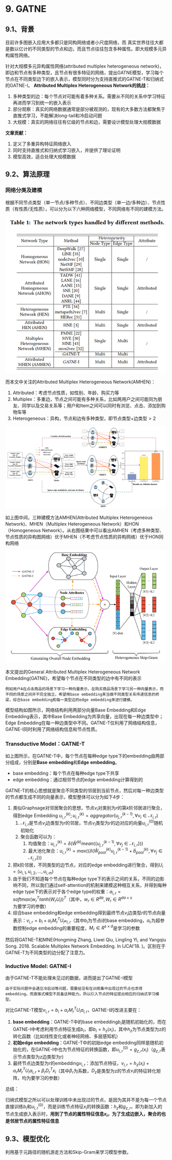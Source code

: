# 9. GATNE

## 9.1、背景

目前许多图嵌入应用大多都只是同构网络或者小尺度网络，而 真实世界往往大都是数以亿计的不同类型的节点和边，而且节点往往包含多种属性。即大规模多元异构属性网络。

针对大规模多元异构属性网络(attributed multiplex heterogeneous network)，即边和节点有多种类型，且节点有很多特征的网络，提出GATNE模型，学习每个节点在不同类型边下的嵌入表示，模型同时分为支持直推式的GATNE-T和归纳式的GATNE-I。
**Attributed Multiplex Heterogeneous Network的挑战：**

1. 多种类型的边：每个节点对可能有着多种关系。需要从不同的关系中学习特征再进而学习到统一的嵌入表示
2. 部分观察：真实的网络数据通常是部分被观测的，现有的大多数方法都聚焦于直推式学习，不能解决long-tail和冷启动问题
3. 大规模：真实的网络往往有亿级的节点和边，需要设计模型处理大规模数据

**文章贡献：**

1. 定义了多重异构特征网络嵌入
2. 同时支持直推式和归纳式学习嵌入，并提供了理论证明
3. 模型高效，适合处理大规模数据

## 9.2、算法原理

### 网络分类及建模

根据不同节点类型（单一节点/多种节点）、不同边类型（单一边/多种边）、节点性质（有性质/无性质），可以分为以下六种网络模型，不同网络有不同的建模方法。

![image-20221107081747514](./img/table.jpg)

而本文中关注的Attributed Multiplex Heterogeneous Network(AMHEN)：

1. Attributed：考虑节点性质，如性别、年龄、购买力等
2. Multiplex：多重边，节点之间可能有多种关系，比如两用户之间可能同为朋友、同学以及交易关系等；用户和Item之间可以同时有浏览、点击、添加到购物车等
3. Heterogeneous：异构，节点和边有多种类型，即节点类型+边类型$\gt 2$

![image-20221107081904993](./img/modules.jpg)

如上图中间，三种建模方法AMHEN(Attributed Multiplex Heterogeneous Network)、MHEN（Multiplex Heterogeneous Network）和HON（Homogeneous Network）。从右图结果中可以看出AMHEN（考虑多种类型、节点性质的异构图网络）优于MHEN（不考虑节点性质的异构网络）优于HON同构网络

![image-20221107082040744](./img/modle.jpg)

本文提出的General Attributed Multiplex Heterogeneous Network Embedding(GATNE)，希望每个节点在不同类型的边中有不同的表示

```
例如用户A在点击商品的场景下学习一种向量表示，在购买商品场景下学习另一种向量表示，而不同的场景之间并不完全独立，希望用base embedding来当做不同类型关系传递信息的桥梁，综合base embedding和每一类型边的edge embedding来进行建模。
```

模型结构如图所示，网络结构利用两部分向量Base Embedding和Edge Embedding表示，其中Base Embedding为共享向量，出现在每一种边类型中；Edge Embedding在每一种边类型中不同。GATNE-T仅利用了网络结构信息，GATNE-I同时利用了网络结构信息和节点性质。

### Transductive Model：GATNE-T

如上图所示，在GATNE-T中，每个节点在每种edge type下的embedding由两部分组成，分别是**Base** **embedding**和**Edge** **embedding**。

- base embedding：每个节点在每种edge type下共享
- edge embedding：通过相邻节点的edge embedding计算得到的

GATNE-T的核心思想就是聚合不同类型的邻居到当前节点，然后对每一种边类型的节点都生成不同的向量表示，模型整体可以分为如下4步：

1. 类似Graphsage对邻居聚合的思想，节点$v_i$对类别为$r$的第$k$阶邻居进行聚合，得到edge Embedding $u_{i,r}^{(k)};u_{i,r}^{(k)}=aggregator({u_{j,r}^{(k-1)},\forall v_i\in \mathcal{N}_{i,r}})$
   1. $\mathcal{N}_{i,r}$是节点$v_i$边类型为$r$的邻居，节点$v_i$类型为$r$的边对应的向量$u^{(0)}_{i,r}$随机初始化
   2. 聚合函数可以为：
      1. 均值聚合：$u^{(k)}_{i,r}=\delta{(\hat{W}^{(k)}mean(\{u_{j,r}^{(k-1)},\forall{v_j\in{\mathcal{N}_{i,r}}}\})})$
      2. 最大池化聚合：$u^{(k)}_{i,r}=max(\{\delta(\hat{W}^{(k)}_{pool}u^{(k-1)}_{j,r}+\hat{b}_{pool}^{(k)},\forall{v_j\in{\mathcal{N}_{i,r}}}\}))$
2. 把k阶邻居，不同类型的边节点，对应的edge embedding进行聚合，得到$U_i=(u_{i,1},u_{i,2},...,u_{i,m})$
3. 由于我们不知道每个节点在每种edge type下的表示之间的关系，不同的边影响不同，所以我们通过self-attention的机制来建模这种相互关系，并得到每种edge type下的表示对于各个edge type的权重：$a_{i,r}=softmax(w^T_rtanh(W_rU_i))^T$（其中，$w_r\in{R^{da}},W_r\in{R^{da\times{s}}}$为要学习的参数）
4. 综合base embedding和edge embedding得到最终节点$v_i$边类型$r$的节点向量表示：$v_{i,r}=b_i+\alpha_rM_r^TU_i\mathcal{a}_{i,r}$（其中$b_i$为节点i的base embedding，$\alpha_r$为超参数控制edge embedding的重要程度，$M_r\in{R^{s\times{d}}}$是学习的参数

然后将GATNE-T和MNE(Hongming Zhang, Liwei Qiu, Lingling Yi, and Yangqiu Song. 2018. Scalable Multiplex Network Embedding. In IJCAI’18. )。区别在于GATNE-T为不同类型的边分配了注意力。

### Inductive Model: GATNE-I

由于GATNE-T不能处理未见过的数据，进而提出了GATNE-I模型

```
由于实际问题中会遇见冷启动等问题，需要给没有在训练集中出现过的节点也求得embedding。而直推式模型不具备这种能力。所以引入节点的特征提出相应的归纳式学习模型。
```

对比GATNE-T模型$v_{i,r}=b_i+\alpha_rM^T_rU_ia_{i,r}$，GATNE-I的改进主要在：

1. **base embedding**：GATNE-T中的base embedding$b_i$是随机初始化的，而在GATNE-I中考虑利用节点特征生成$b_i$，即$b_i=h_z(x_i)$，其中$h_z$为节点类型为z的转化函数（比如线性变化或者神经网络、多层感知机）
2. **初始edge embedding**：GATNE-T中的初始edge embedding同样是随机初始化的，在GATNE-I中也为节点特征的转换函数，即$u^{(0)}_{i,r}=g_{z,r}(x_i)$（$g_{z,r}$表示节点类型为z边类型为r)
3. 最终节点边类型为r的embedding$v_{i,r}$：添加节点特征，$v_{i,r}=h_z(x_i)+\alpha_rM_r^TU_ia_{i,r}+\beta_rD_r^Tx_i$（其中$\beta_r$为系数，$D_z$是类型为z的节点$v_i$的特征转化矩阵，均为要学习的参数）

总结：

归纳式模型之所以可以处理训练中未出现过的节点，是因为其并不是为每一个节点直接训练$b_i$和$u^{(0)}_{i,r}$，而是训练节点特征$x_i$的转换函数：$h_z$和$g_{z,r}$，即为新加入的节点生成嵌入表示时，**用到了节点的属性特征信息$x_i$，为了生成边嵌入，聚合的也是邻居节点的属性特征信息**

## 9.3、模型优化

利用基于元路径的随机游走方法和Skip-Gram来学习模型参数。



